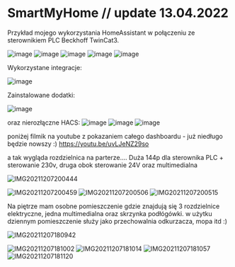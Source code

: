 # SmartMyHome // update 13.04.2022

Przykład mojego wykorzystania HomeAssistant w połączeniu ze sterownikiem PLC Beckhoff TwinCat3.

![image](https://github.com/Murcin86/SmartMyHome/assets/95655881/c7088f43-8fd2-4b88-a0de-33a6422d2e3d)
![image](https://github.com/Murcin86/SmartMyHome/assets/95655881/f2bb50ac-063e-4d49-8b5a-8f427715a33f)
![image](https://github.com/Murcin86/SmartMyHome/assets/95655881/15c6d66a-4d35-4170-9a3b-45512f60adcb)
![image](https://github.com/Murcin86/SmartMyHome/assets/95655881/df37c889-3107-40bc-bbf0-7b2f681137e7)
![image](https://github.com/Murcin86/SmartMyHome/assets/95655881/e8f27e82-99f6-41a9-a04a-8c8533beafa4)



Wykorzystane integracje:

![image](https://user-images.githubusercontent.com/95655881/163258944-eed176a9-ad1b-4bbd-bbe5-f43a3cfbfc14.png)

Zainstalowane dodatki:

![image](https://user-images.githubusercontent.com/95655881/163259068-78525e9b-e53e-46b0-af8b-7ee141ff8d8f.png)


oraz nierozłączne HACS:
![image](https://user-images.githubusercontent.com/95655881/163259241-05d48729-c313-4f25-9f66-f3d1a81459b9.png)
![image](https://user-images.githubusercontent.com/95655881/163259292-49e13e27-5f39-4e16-a04b-a1693646fd62.png)
![image](https://user-images.githubusercontent.com/95655881/163259337-3ef5987d-58cf-4d2b-b712-5e64a4a32c18.png)



poniżej filmik na youtube z pokazaniem całego dashboardu - już niedługo będzie nowszy :)
https://youtu.be/uvLJeNZ29so

a tak wygląda rozdzielnica na parterze.... Duża 144p dla sterownika PLC + sterowanie 230v, druga obok sterowanie 24V oraz multimedialna

![IMG20211207200444](https://user-images.githubusercontent.com/95655881/145090823-6ab70344-7b4e-43bc-b9a5-5145068ddf22.jpg)

![IMG20211207200459](https://user-images.githubusercontent.com/95655881/145090825-c37d2552-cbea-4b75-94ed-1d5fd204dc34.jpg)
![IMG20211207200506](https://user-images.githubusercontent.com/95655881/145090828-0d72d0d8-c652-4dc1-b3bd-ca13b89cc36b.jpg)
![IMG20211207200515](https://user-images.githubusercontent.com/95655881/145090829-1c32f993-68c2-446d-abc6-7d8703436dbf.jpg)


Na piętrze mam osobne pomieszczenie gdzie znajdują się 3 rozdzielnice elektryczne, jedna multimedialna oraz skrzynka podłógówki. w użytku dziennym pomieszczenie służy jako przechowalnia odkurzacza, mopa itd :)

![IMG20211207180942](https://user-images.githubusercontent.com/95655881/145079941-257f4a01-e42e-4d7d-b011-c60dd822b540.jpg)

![IMG20211207181002](https://user-images.githubusercontent.com/95655881/145079952-0df61e15-295d-4118-8041-9366ec892501.jpg)
![IMG20211207181014](https://user-images.githubusercontent.com/95655881/145079959-27f23d06-2ff6-415c-98a8-1c33c48d43df.jpg)
![IMG20211207181057](https://user-images.githubusercontent.com/95655881/145079971-ef365f18-b7d4-4ae6-ba0d-7d7a3f4e25f0.jpg)
![IMG20211207181120](https://user-images.githubusercontent.com/95655881/145079977-a1e6ceea-9977-4bab-855b-262251611223.jpg)
